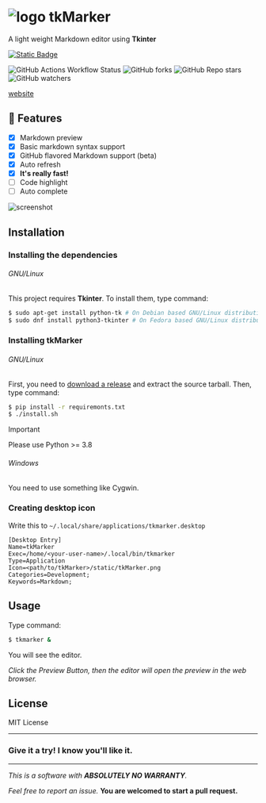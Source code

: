 # ![logo](https://gordonzhang.pythonanywhere.com/static/tkMarker.png) tkMarker

A light weight Markdown editor using **Tkinter**




[![Static Badge](https://img.shields.io/badge/Download%20-%20tkMarker?style=for-the-badge&logo=github&labelColor=black&color=blue&link=https%3A%2F%2Fgithub.com%2FGordonZhang2024%2FtkMarker%2Freleases)](https://github.com/GordonZhang2024/tkMarker/releases)

![GitHub Actions Workflow Status](https://img.shields.io/github/actions/workflow/status/GordonZhang2024/tkMarker/python-app.yml)
![GitHub forks](https://img.shields.io/github/forks/GordonZhang2024/tkMarker)
![GitHub Repo stars](https://img.shields.io/github/stars/GordonZhang2024/tkMarker)
![GitHub watchers](https://img.shields.io/github/watchers/GordonZhang2024/tkMarker)

[website](https://gordonzhang.pythonanywhere.com/projects/tkMarker/)

## 🚀 Features
- [x] Markdown preview
- [x] Basic markdown syntax support
- [x] GitHub flavored Markdown support (beta)
- [x] Auto refresh
- [x] **It's really fast!**
- [ ] Code highlight
- [ ] Auto complete

 ![screenshot](https://github.com/GordonZhang2024/tkMarker/assets/159539185/0b343372-8f77-446c-a11c-4b3ced5d31ed)


## Installation
### Installing the dependencies
###### GNU/Linux
This project requires **Tkinter**.
To install them, type command:
```bash
$ sudo apt-get install python-tk # On Debian based GNU/Linux distributions
$ sudo dnf install python3-tkinter # On Fedora based GNU/Linux distributions
```
### Installing tkMarker
###### GNU/Linux
First, you need to [download a release](https://github.com/GordonZhang2024/tkMarker/releases) and extract the source tarball.
Then, type command:
```bash
$ pip install -r requiremonts.txt
$ ./install.sh
```
> [!IMPORTANT]
> Please use Python >= 3.8
###### Windows
You need to use something like Cygwin.

###  Creating desktop icon
Write this to `~/.local/share/applications/tkmarker.desktop`
```
[Desktop Entry]
Name=tkMarker
Exec=/home/<your-user-name>/.local/bin/tkmarker
Type=Application
Icon=<path/to/tkMarker>/static/tkMarker.png
Categories=Development;
Keywords=Markdown;
```

## Usage
Type command:
```bash
$ tkmarker &
```
You will see the editor.

*Click the <keyboard>Preview</keyboard> Button, then the editor will open the preview in the web browser.*

## License
MIT License

---

### Give it a try! I know you'll like it.

---
*This is a software with **ABSOLUTELY NO WARRANTY**.*

*Feel free to report an issue.*
**You are welcomed to start a pull request.**
